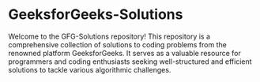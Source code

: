 # GeeksforGeeks-Solutions
Welcome to the GFG-Solutions repository! This repository is a comprehensive collection of solutions to coding problems from the renowned platform GeeksforGeeks. It serves as a valuable resource for programmers and coding enthusiasts seeking well-structured and efficient solutions to tackle various algorithmic challenges.
